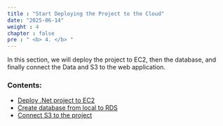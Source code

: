 ```yaml
---
title : "Start Deploying the Project to the Cloud"
date: "2025-06-14"
weight : 4 
chapter : false
pre : " <b> 4. </b> "
---
```


In this section, we will deploy the project to EC2, then the database, and finally connect the Data and S3 to the web application.

### Contents:

  - [Deploy .Net project to EC2](./4.1-updateiamrole/)
  - [Create database from local to RDS](./4.2-creates3bucket/)
  - [Connect S3 to the project](./4.3-creategwes3)
